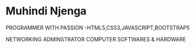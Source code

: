 # Muhindi Njenga

PROGRAMMER WITH PASSION
  -HTML5,CSS3,JAVASCRIPT,BOOTSTRAP5
  
NETWORKING ADMINSTRATOR
COMPUTER SOFTWARES & HARDWARE



